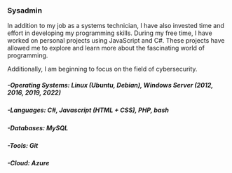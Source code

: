 ### Sysadmin

In addition to my job as a systems technician, I have also invested time and effort in developing my programming skills. During my free time, I have worked on personal projects using JavaScript and C#. These projects have allowed me to explore and learn more about the fascinating world of programming.

Additionally, I am beginning to focus on the field of cybersecurity.


##### -Operating Systems: Linux (Ubuntu, Debian), Windows Server (2012, 2016, 2019, 2022)
##### -Languages: C#, Javascript (HTML + CSS), PHP, bash
##### -Databases: MySQL
##### -Tools: Git
##### -Cloud: Azure
